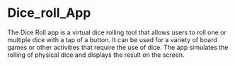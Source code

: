 # Dice_roll_App
 The Dice Roll app is a virtual dice rolling tool that allows users to roll one or multiple dice with a tap of a button. It can be used for a variety of board games or other activities that require the use of dice. The app simulates the rolling of physical dice and displays the result on the screen.
